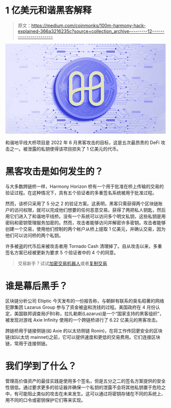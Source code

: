 # 1 亿美元和谐黑客解释

> 原文：<https://medium.com/coinmonks/100m-harmony-hack-explained-366a3216235c?source=collection_archive---------12----------------------->

![](img/4aeb27a49faff795924d9af3425adc1b.png)

和谐地平线大桥项目是 2022 年 6 月黑客攻击的目标，这是五次最昂贵的 DeFi 攻击之一。被泄露的私钥使得该项目损失了 1 亿美元的代币。

# 黑客攻击是如何发生的？

与大多数跨链桥一样，Harmony Horizon 桥有一个用于批准在桥上传输的交易的验证过程。在这种情况下，具有五个验证者的多重签名系统被用于批准过程。

然而，该桥只采用了 5 分之 2 的验证方案。这表明，黑客只需获得两个区块链账户的访问权限，就可以完成他们想要的任何恶意交易。获得了两把私人钥匙，然后用它们进入了和谐地平线桥。没有一个系统可以访问多个明文私钥，这些私钥是用密码和密钥管理服务加密的。然而，攻击者能够访问并解密许多密钥。攻击者能够创建一个交易，使用他们控制的两个帐户从桥上提取 1 亿美元，并确认交易，因为他们可以访问桥的两个私钥。

许多被盗的代币后来被攻击者用 Tornado Cash 清理掉了。自从攻击以来，多重签名方案已经被更新为要求 5 个验证者中的 4 个的同意。

> 交易新手？试试[加密交易机器人](/coinmonks/crypto-trading-bot-c2ffce8acb2a)或者[复制交易](/coinmonks/top-10-crypto-copy-trading-platforms-for-beginners-d0c37c7d698c)

# 谁是幕后黑手？

区块链分析公司 Elliptic 今天发布的一份报告称，与朝鲜有联系的臭名昭著的网络犯罪集团 Lazarus Group 参与了资金被盗和洗钱的过程。美国政府在 4 月份认定，美国联邦调查局(FBI)称，拉扎勒斯(Lazarus)是一个“国家支持的黑客组织”，被发现对游戏 Axie Infinity 使用的一个跨链桥进行了 6.22 亿美元的黑客攻击。

跨链桥用于链接侧链(如 Axie 的以太坊侧链 Ronin)，在将工作传回更安全的区块链(如以太坊 mainnet)之前，它可以提供速度和更低的交易费用。它们连接区块链，常用于连接侧链。

# 我们学到了什么？

管理高价值资产的最佳实践是使用多个签名，但是五分之二的签名方案提供的安全性很低。通过要求更多的验证器并确保一个私钥的泄露不会将其他私钥置于危险之中，有可能阻止类似的攻击在未来发生。这可以通过将密钥存储在不同的系统上、用不同的口令或密钥保护它们等来实现。